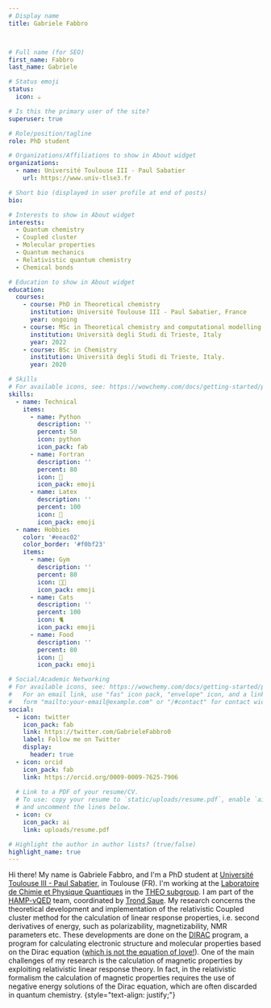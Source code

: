 ```yaml
---
# Display name
title: Gabriele Fabbro



# Full name (for SEO)
first_name: Fabbro
last_name: Gabriele

# Status emoji
status:
  icon: ☕️

# Is this the primary user of the site?
superuser: true

# Role/position/tagline
role: PhD student

# Organizations/Affiliations to show in About widget
organizations:
  - name: Université Toulouse III - Paul Sabatier
    url: https://www.univ-tlse3.fr

# Short bio (displayed in user profile at end of posts)
bio:

# Interests to show in About widget
interests:
  - Quantum chemistry
  - Coupled cluster
  - Molecular properties
  - Quantum mechanics
  - Relativistic quantum chemistry
  - Chemical bonds

# Education to show in About widget
education:
  courses:
    - course: PhD in Theoretical chemistry
      institution: Université Toulouse III - Paul Sabatier, France
      year: ongoing
    - course: MSc in Theoretical chemistry and computational modelling
      institution: Università degli Studi di Trieste, Italy
      year: 2022
    - course: BSc in Chemistry
      institution: Università degli Studi di Trieste, Italy.
      year: 2020

# Skills
# For available icons, see: https://wowchemy.com/docs/getting-started/page-builder/#icons
skills:
  - name: Technical
    items:
      - name: Python
        description: ''
        percent: 50
        icon: python
        icon_pack: fab
      - name: Fortran
        description: ''
        percent: 80
        icon: 💾
        icon_pack: emoji
      - name: Latex
        description: ''
        percent: 100
        icon: 📄
        icon_pack: emoji
  - name: Hobbies
    color: '#eeac02'
    color_border: '#f0bf23'
    items:
      - name: Gym
        description: ''
        percent: 80
        icon: 💪🏻
        icon_pack: emoji
      - name: Cats
        description: ''
        percent: 100
        icon: 🐈
        icon_pack: emoji
      - name: Food
        description: ''
        percent: 80
        icon: 🍕
        icon_pack: emoji

# Social/Academic Networking
# For available icons, see: https://wowchemy.com/docs/getting-started/page-builder/#icons
#   For an email link, use "fas" icon pack, "envelope" icon, and a link in the
#   form "mailto:your-email@example.com" or "/#contact" for contact widget.
social:
  - icon: twitter
    icon_pack: fab
    link: https://twitter.com/GabrieleFabbro0
    label: Follow me on Twitter
    display:
      header: true
  - icon: orcid
    icon_pack: fab
    link: https://orcid.org/0009-0009-7625-7906
    
  # Link to a PDF of your resume/CV.
  # To use: copy your resume to `static/uploads/resume.pdf`, enable `ai` icons in `params.yaml`,
  # and uncomment the lines below.
  - icon: cv
    icon_pack: ai
    link: uploads/resume.pdf

# Highlight the author in author lists? (true/false)
highlight_name: true
---
```


 Hi there! My name is Gabriele Fabbro, and I'm a PhD student at [Université Toulouse III - Paul Sabatier](https://www.univ-tlse3.fr), in Toulouse (FR). I'm working at the 
[Laboratoire de Chimie et Physique Quantiques](https://www.lcpq.ups-tlse.fr/?lang=fr) in the [THEO subgroup](https://www.lcpq.ups-tlse.fr/spip.php?rubrique33&lang=fr). I am part of the [HAMP-vQED](https://dirac.ups-tlse.fr/hamp-vqed/doku.php) team, coordinated by [Trond Saue](https://dirac.ups-tlse.fr/saue/?page=research). My research concerns the theoretical development and implementation of the relativistic Coupled cluster method for the calculation of linear response properties, i.e. second derivatives of energy, such as polarizability, magnetizability, NMR parameters etc. These developments are done on the [DIRAC](https://www.diracprogram.org/doku.php?id=start) program, a program for calculating electronic structure and molecular properties based on the Dirac equation ([which is not the equation of love!](https://www.aap.com.au/factcheck/quantum-physicists-arent-crazy-in-love-with-dirac-meme/)). One of the main challenges of my research is the calculation of magnetic properties by exploiting relativistic linear response theory. In fact, in the relativistic formalism the calculation of magnetic properties requires the use of negative energy solutions of the Dirac equation, which are often discarded in quantum chemistry.
{style="text-align: justify;"}
